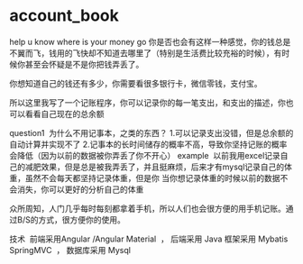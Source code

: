 # account_book
help u know where is your money go
你是否也会有这样一种感觉，你的钱总是不翼而飞，钱用的飞快却不知道去哪里了（特别是生活费比较充裕的时候），有时候你甚至会怀疑是不是你把钱弄丢了。

你想知道自己的钱还有多少，你需要看很多银行卡，微信零钱，支付宝。

所以这里我写了一个记账程序，你可以记录你的每一笔支出，和支出的描述，你也可以看看自己现在的总余额


question1  为什么不用记事本，之类的东西？
1.可以记录支出没错，但是总余额的自动计算并实现不了
2.记事本的长时间储存的概率不高，导致你坚持记账的概率会降低（因为以前的数据被你弄丢了你不开心）
example  以前我用excel记录自己的减肥效果，但是总是被我弄丢了，并且挺麻烦，后来才有mysql记录自己的体重，虽然不会每天都坚持记录体重，但是你
当你想记录体重的时候以前的数据不会消失，你可以更好的分析自己的体重



众所周知，人门几乎每时每刻都拿着手机，所以人们也会很方便的用手机记账。通过B/S的方式，很方便你的使用。

技术  前端采用Angular /Angular Material  ，
后端采用 Java 框架采用 Mybatis  SpringMVC  ，
数据库采用 Mysql
